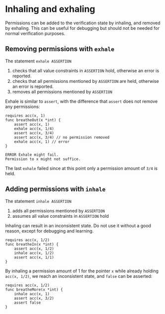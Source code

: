 # Inhaling and exhaling

Permissions can be added to the verification state by inhaling, and removed by exhaling.
This can be useful for debugging but should not be needed for normal verification purposes.

## Removing permissions with `exhale`
The statement `exhale ASSERTION`
1. checks that all value constraints in `ASSERTION` hold, otherwise an error is reported.
2. checks that all permissions mentioned by `ASSERTION` are held, otherwise an error is reported.
3. removes all permissions mentioned by `ASSERTION`

Exhale is similar to `assert`, with the difference that `assert` does not remove any permissions:
``` gobra
requires acc(x, 1)
func breatheOut(x *int) {
	assert acc(x, 1)
	exhale acc(x, 1/4)
	assert acc(x, 3/4)
	assert acc(x, 3/4) // no permission removed
	exhale acc(x, 1) // error
}
```
``` text
ERROR Exhale might fail. 
Permission to x might not suffice.
```
The last `exhale` failed since at this point only a permission amount of `3/4` is held.

## Adding permissions with `inhale`
The statement `inhale ASSERTION`
1. adds all permissions mentioned by `ASSERTION`
2. assumes all value constraints in `ASSERTION` hold

<div class="warning">
Inhaling can result in an inconsistent state.
Do not use it without a good reason, except for debugging and learning.
</div>

``` gobra
requires acc(x, 1/2)
func breatheIn(x *int) {
	assert acc(x, 1/2)
	inhale acc(x, 1/2)
	assert acc(x, 1/1)
}
```

By inhaling a permission amount of 1 for the pointer `x` while already holding `acc(x, 1/2)`, we reach an inconsistent state, and `false` can be asserted:
``` gobra
requires acc(x, 1/2)
func breatheMore(x *int) {
	inhale acc(x, 1)
	assert acc(x, 3/2)
	assert false
}
```

<!-- we did postpone introducing `assume` -->
<!--
Inhale is similar to `assume`, with the difference that `assume` does not add any permissions.
Assuming permission is held in a state where it is not yields a contradiction:
``` gobra
func contradiction(x *int) {
	assert acc(x, 0)
	assume acc(x, 1/2)
	assert false
}
```
-->

<!-- ## References -->
<!-- [Viper Tutorial](https://viper.ethz.ch/tutorial/#inhale-and-exhale) -->
